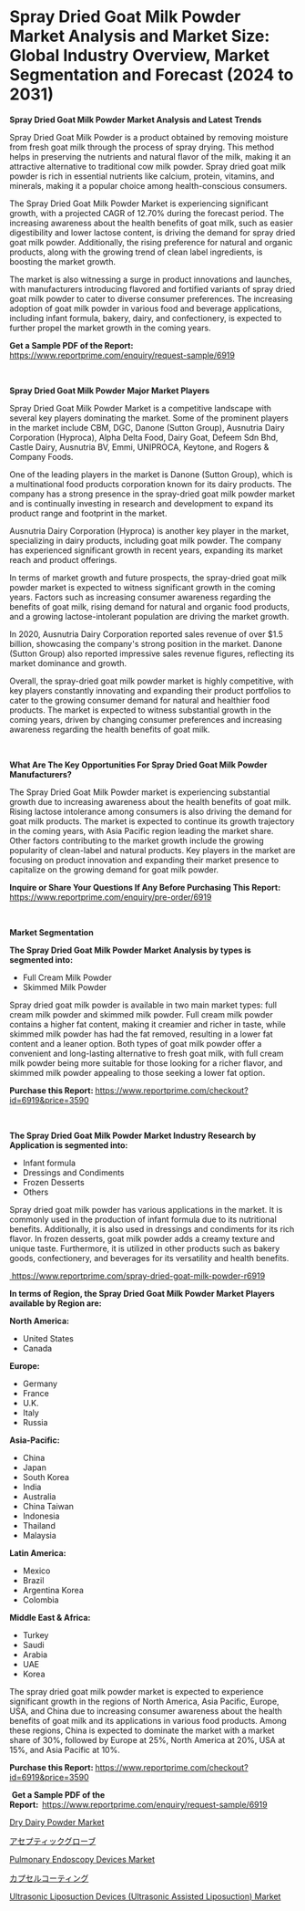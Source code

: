 <p><h1>Spray Dried Goat Milk Powder Market Analysis and Market Size: Global Industry Overview, Market Segmentation and Forecast (2024 to 2031)</h1></p><p><strong>Spray Dried Goat Milk Powder Market Analysis and Latest Trends</strong></p>
<p><p>Spray Dried Goat Milk Powder is a product obtained by removing moisture from fresh goat milk through the process of spray drying. This method helps in preserving the nutrients and natural flavor of the milk, making it an attractive alternative to traditional cow milk powder. Spray dried goat milk powder is rich in essential nutrients like calcium, protein, vitamins, and minerals, making it a popular choice among health-conscious consumers.</p><p>The Spray Dried Goat Milk Powder Market is experiencing significant growth, with a projected CAGR of 12.70% during the forecast period. The increasing awareness about the health benefits of goat milk, such as easier digestibility and lower lactose content, is driving the demand for spray dried goat milk powder. Additionally, the rising preference for natural and organic products, along with the growing trend of clean label ingredients, is boosting the market growth.</p><p>The market is also witnessing a surge in product innovations and launches, with manufacturers introducing flavored and fortified variants of spray dried goat milk powder to cater to diverse consumer preferences. The increasing adoption of goat milk powder in various food and beverage applications, including infant formula, bakery, dairy, and confectionery, is expected to further propel the market growth in the coming years.</p></p>
<p><strong>Get a Sample PDF of the Report:&nbsp;</strong> <a href="https://www.reportprime.com/enquiry/request-sample/6919">https://www.reportprime.com/enquiry/request-sample/6919</a></p>
<p>&nbsp;</p>
<p><strong>Spray Dried Goat Milk Powder Major Market Players</strong></p>
<p><p>Spray Dried Goat Milk Powder Market is a competitive landscape with several key players dominating the market. Some of the prominent players in the market include CBM, DGC, Danone (Sutton Group), Ausnutria Dairy Corporation (Hyproca), Alpha Delta Food, Dairy Goat, Defeem Sdn Bhd, Castle Dairy, Ausnutria BV, Emmi, UNIPROCA, Keytone, and Rogers & Company Foods.</p><p>One of the leading players in the market is Danone (Sutton Group), which is a multinational food products corporation known for its dairy products. The company has a strong presence in the spray-dried goat milk powder market and is continually investing in research and development to expand its product range and footprint in the market.</p><p>Ausnutria Dairy Corporation (Hyproca) is another key player in the market, specializing in dairy products, including goat milk powder. The company has experienced significant growth in recent years, expanding its market reach and product offerings.</p><p>In terms of market growth and future prospects, the spray-dried goat milk powder market is expected to witness significant growth in the coming years. Factors such as increasing consumer awareness regarding the benefits of goat milk, rising demand for natural and organic food products, and a growing lactose-intolerant population are driving the market growth.</p><p>In 2020, Ausnutria Dairy Corporation reported sales revenue of over $1.5 billion, showcasing the company's strong position in the market. Danone (Sutton Group) also reported impressive sales revenue figures, reflecting its market dominance and growth.</p><p>Overall, the spray-dried goat milk powder market is highly competitive, with key players constantly innovating and expanding their product portfolios to cater to the growing consumer demand for natural and healthier food products. The market is expected to witness substantial growth in the coming years, driven by changing consumer preferences and increasing awareness regarding the health benefits of goat milk.</p></p>
<p>&nbsp;</p>
<p><strong>What Are The Key Opportunities For Spray Dried Goat Milk Powder Manufacturers?</strong></p>
<p><p>The Spray Dried Goat Milk Powder market is experiencing substantial growth due to increasing awareness about the health benefits of goat milk. Rising lactose intolerance among consumers is also driving the demand for goat milk products. The market is expected to continue its growth trajectory in the coming years, with Asia Pacific region leading the market share. Other factors contributing to the market growth include the growing popularity of clean-label and natural products. Key players in the market are focusing on product innovation and expanding their market presence to capitalize on the growing demand for goat milk powder.</p></p>
<p><strong>Inquire or Share Your Questions If Any Before Purchasing This Report:</strong> <a href="https://www.reportprime.com/enquiry/pre-order/6919">https://www.reportprime.com/enquiry/pre-order/6919</a></p>
<p>&nbsp;</p>
<p><strong>Market Segmentation</strong></p>
<p><strong>The Spray Dried Goat Milk Powder Market Analysis by types is segmented into:</strong></p>
<p><ul><li>Full Cream Milk Powder</li><li>Skimmed Milk Powder</li></ul></p>
<p><p>Spray dried goat milk powder is available in two main market types: full cream milk powder and skimmed milk powder. Full cream milk powder contains a higher fat content, making it creamier and richer in taste, while skimmed milk powder has had the fat removed, resulting in a lower fat content and a leaner option. Both types of goat milk powder offer a convenient and long-lasting alternative to fresh goat milk, with full cream milk powder being more suitable for those looking for a richer flavor, and skimmed milk powder appealing to those seeking a lower fat option.</p></p>
<p><strong>Purchase this Report:&nbsp;</strong><a href="https://www.reportprime.com/checkout?id=6919&price=3590">https://www.reportprime.com/checkout?id=6919&price=3590</a></p>
<p>&nbsp;</p>
<p><strong>The Spray Dried Goat Milk Powder Market Industry Research by Application is segmented into:</strong></p>
<p><ul><li>Infant formula</li><li>Dressings and Condiments</li><li>Frozen Desserts</li><li>Others</li></ul></p>
<p><p>Spray dried goat milk powder has various applications in the market. It is commonly used in the production of infant formula due to its nutritional benefits. Additionally, it is also used in dressings and condiments for its rich flavor. In frozen desserts, goat milk powder adds a creamy texture and unique taste. Furthermore, it is utilized in other products such as bakery goods, confectionery, and beverages for its versatility and health benefits.</p></p>
<p><a href="https://www.reportprime.com/spray-dried-goat-milk-powder-r6919">&nbsp;https://www.reportprime.com/spray-dried-goat-milk-powder-r6919</a></p>
<p><strong>In terms of Region, the Spray Dried Goat Milk Powder Market Players available by Region are:</strong></p>
<p>
    <p> <strong> North America: </strong>
        <ul>
            <li>United States</li>
            <li>Canada</li>
        </ul>
        </p> 
    <p> <strong> Europe: </strong>
        <ul>
            <li>Germany</li>
            <li>France</li>
            <li>U.K.</li>
            <li>Italy</li>
            <li>Russia</li>
        </ul>
        </p> 
    <p> <strong> Asia-Pacific: </strong>
        <ul>
            <li>China</li>
            <li>Japan</li>
            <li>South Korea</li>
            <li>India</li>
            <li>Australia</li>
            <li>China Taiwan</li>
            <li>Indonesia</li>
            <li>Thailand</li>
            <li>Malaysia</li>
        </ul>
        </p> 
    <p> <strong> Latin America: </strong>
        <ul>
            <li>Mexico</li>
            <li>Brazil</li>
            <li>Argentina Korea</li>
            <li>Colombia</li>
        </ul>
        </p> 
    <p> <strong> Middle East & Africa: </strong>
        <ul>
            <li>Turkey</li>
            <li>Saudi</li>
            <li>Arabia</li>
            <li>UAE</li>
            <li>Korea</li>
        </ul>
    </p>
    </p>
<p><p>The spray dried goat milk powder market is expected to experience significant growth in the regions of North America, Asia Pacific, Europe, USA, and China due to increasing consumer awareness about the health benefits of goat milk and its applications in various food products. Among these regions, China is expected to dominate the market with a market share of 30%, followed by Europe at 25%, North America at 20%, USA at 15%, and Asia Pacific at 10%.</p></p>
<p><strong>Purchase this Report: </strong><a href="https://www.reportprime.com/checkout?id=6919&price=3590">https://www.reportprime.com/checkout?id=6919&price=3590</a></p>
<p>&nbsp;<strong>Get a Sample PDF of the Report:&nbsp;&nbsp;</strong><a href="https://www.reportprime.com/enquiry/request-sample/6919">https://www.reportprime.com/enquiry/request-sample/6919</a></p>
<p><strong></strong></p>
<p><p><a href="https://github.com/HenrietteMills1/Market-Research-Report-List-1/blob/main/dry-dairy-powder-market.md">Dry Dairy Powder Market</a></p><p><a href="https://github.com/zjkmgcs938405/Market-Research-Report-List-2/blob/main/383356775729.md">アセプティックグローブ</a></p><p><a href="https://www.linkedin.com/pulse/analyzing-pulmonary-endoscopy-devices-market-global-industry-54gze?trackingId=RYoh7V7f%2BJJi%2B0boI9azSg%3D%3D">Pulmonary Endoscopy Devices Market</a></p><p><a href="https://github.com/mohamedbakry57/Market-Research-Report-List-4/blob/main/229717575728.md">カプセルコーティング</a></p><p><a href="https://www.linkedin.com/pulse/ultrasonic-liposuction-devices-assisted-market-size-cagr-trends-wp9ze?trackingId=nWuDuf9M3KtlzweKIydwbQ%3D%3D">Ultrasonic Liposuction Devices (Ultrasonic Assisted Liposuction) Market</a></p></p>